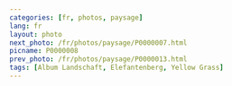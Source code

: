 ```yaml
---
categories: [fr, photos, paysage]
lang: fr
layout: photo
next_photo: /fr/photos/paysage/P0000007.html
picname: P0000008
prev_photo: /fr/photos/paysage/P0000013.html
tags: [Album Landschaft, Elefantenberg, Yellow Grass]
---
```

